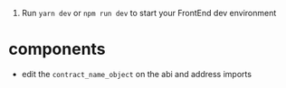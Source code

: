 1.  Run `yarn dev` or `npm run dev` to start your FrontEnd dev environment

# components
- edit the `contract_name_object` on the abi and address imports  
